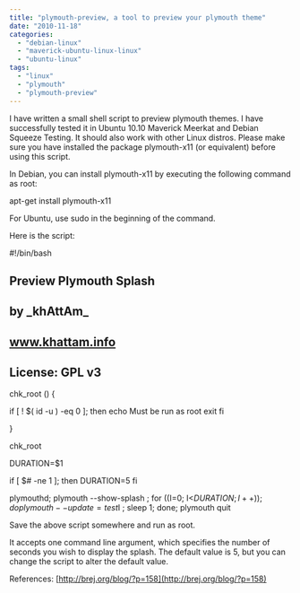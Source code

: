 ```yaml
---
title: "plymouth-preview, a tool to preview your plymouth theme"
date: "2010-11-18"
categories: 
  - "debian-linux"
  - "maverick-ubuntu-linux-linux"
  - "ubuntu-linux"
tags: 
  - "linux"
  - "plymouth"
  - "plymouth-preview"
---
```


I have written a small shell script to preview plymouth themes. I have successfully tested it in Ubuntu 10.10 Maverick Meerkat and Debian Squeeze Testing. It should also work with other Linux distros. Please make sure you have installed the package plymouth-x11 (or equivalent) before using this script.

In Debian, you can install plymouth-x11 by executing the following command as root:

apt-get install plymouth-x11

For Ubuntu, use sudo in the beginning of the command.

Here is the script:

#!/bin/bash

## Preview Plymouth Splash ##
##      by \_khAttAm\_       ##
##    www.khattam.info     ##
##    License: GPL v3      ##

chk\_root () {

  if \[ ! $( id -u ) -eq 0 \]; then
    echo Must be run as root
    exit
  fi

}

chk\_root

DURATION=$1

if \[ $# -ne 1 \]; then
	DURATION=5
fi

plymouthd; plymouth --show-splash ; for ((I=0; I<$DURATION; I++)); do plymouth --update=test$I ; sleep 1; done; plymouth quit

Save the above script somewhere and run as root.

It accepts one command line argument, which specifies the number of seconds you wish to display the splash. The default value is 5, but you can change the script to alter the default value.

References: [http://brej.org/blog/?p=158](http://brej.org/blog/?p=158)
